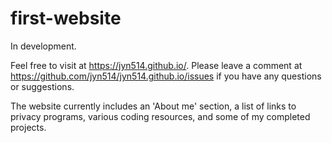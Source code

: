 # first-website
In development.

Feel free to visit at https://jyn514.github.io/. Please leave a comment at https://github.com/jyn514/jyn514.github.io/issues if you have any questions or suggestions.

The website currently includes an 'About me' section, a list of links to privacy programs, various coding resources, and some of my completed projects.
